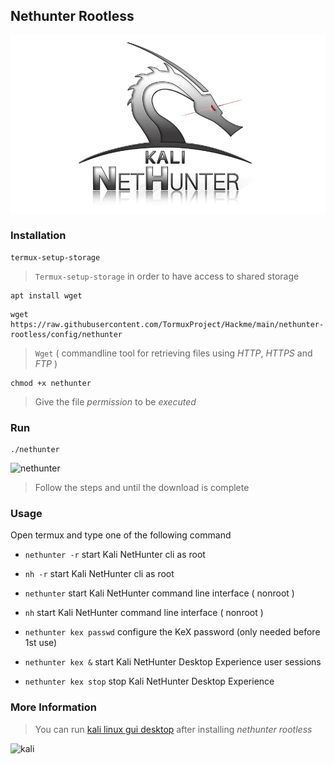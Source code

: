 ## Nethunter Rootless
![nethunter](https://raw.githubusercontent.com/chinarulezzz/mido/nethunter-oreo/nethunter-logo.png)

### Installation
```
termux-setup-storage
```
> `Termux-setup-storage` in order to have access to shared storage

```
apt install wget
```
```
wget https://raw.githubusercontent.com/TormuxProject/Hackme/main/nethunter-rootless/config/nethunter
```

> `Wget` ( commandline tool for retrieving files using _HTTP_, _HTTPS_ and _FTP_ )

```
chmod +x nethunter
```

> Give the file _permission_ to be _executed_

### Run

```
./nethunter
```

![nethunter](https://i.ibb.co/zZMLHTj/nethunter.jpg)

> Follow the steps and until the download is complete

### Usage

Open termux and type one of the following command

* `nethunter -r` start Kali NetHunter cli as root

* `nh -r` start Kali NetHunter cli as root

* `nethunter` start Kali NetHunter command line interface ( nonroot )

* `nh` start Kali NetHunter command line interface ( nonroot )

* `nethunter kex passwd` configure the KeX password (only needed before 1st use)

* `nethunter kex &` start Kali NetHunter Desktop Experience user sessions

* `nethunter kex stop` stop Kali NetHunter Desktop Experience

### More Information

> You can run [kali linux gui desktop](../kali-linux-gui-desktop) after installing _nethunter rootless_

![kali](https://i.ibb.co/MswyhmR/kali.jpg)
